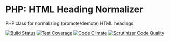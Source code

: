 # PHP: HTML Heading Normalizer
PHP class for normalizing (promote/demote) HTML headings.

[![Build Status](https://travis-ci.org/vikpe/php-html-heading-normalizer.svg?branch=master)](https://travis-ci.org/vikpe/php-html-heading-normalizer)
[![Test Coverage](https://codeclimate.com/github/vikpe/php-html-heading-normalizer/badges/coverage.svg)](https://codeclimate.com/github/vikpe/php-html-heading-normalizer/coverage)
[![Code Climate](https://codeclimate.com/github/vikpe/php-html-heading-normalizer/badges/gpa.svg)](https://codeclimate.com/github/vikpe/php-html-heading-normalizer)
[![Scrutinizer Code Quality](https://scrutinizer-ci.com/g/vikpe/php-html-heading-normalizer/badges/quality-score.png?b=master)](https://scrutinizer-ci.com/g/vikpe/php-html-heading-normalizer/?branch=master)
